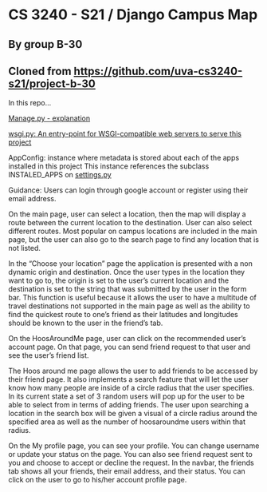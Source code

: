 # CS 3240 - S21 / Django Campus Map
## By group B-30
## Cloned from https://github.com/uva-cs3240-s21/project-b-30

In this repo...

[Manage.py - explanation](cs3240-B30-project/manage.py)

[wsgi.py: An entry-point for WSGI-compatible web servers to serve this project ](cs3240-B30-project/wsgi.py)

AppConfig: instance where metadata is stored about each of the apps installed in this project
This instance references the subclass INSTALED_APPS on [settings.py](cs3240-B30-project/settings.py)


Guidance:
Users can login through google account or register using their email address.

On the main page, user can select a location, then the map will display a route between the current location to the destination. User can also select different routes. Most popular on campus locations are included in the main page, but the user can also go to the search page to find any location that is not listed. 

In the “Choose your location” page the application is presented with a non dynamic origin and destination. Once the user types in the location they want to go to, the origin is set to the user’s current location and the destination is set to the string that was submitted by the user in the form bar. This function is useful because it allows the user to have a multitude of travel destinations not supported in the main page as well as the ability to find the quickest route to one’s friend as their latitudes and longitudes should be known to the user in the friend’s tab.


On the HoosAroundMe page, user can click on the recommended user’s account page. On that page, you can send friend request to that user and see the user’s friend list.

The Hoos around me page allows the user to add friends to be accessed by their friend page. It also implements a search feature that will let the user know how many people are inside of a circle radius that the user specifies. In its current state a set of 3 random users will pop up for the user to be able to select from in terms of adding friends. The user upon searching a location in the search box will be given a visual of a circle radius around the specified area as well as the number of hoosaroundme users within that radius.


On the My profile page, you can see your profile. You can change username or update your status on the page. You can also see friend request sent to you and choose to accept or decline the request. 
In the navbar, the friends tab shows all your friends, their email address, and their status. You can click on the user to go to his/her account profile page. 
